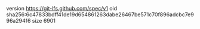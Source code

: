 version https://git-lfs.github.com/spec/v1
oid sha256:6c47833bdff41de19d654861263dabe26467be571c70f896adcbc7e996a294f6
size 6901
